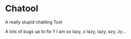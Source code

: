 # Chatool
A really stupid chatting Tool

A lots of bugs up to fix !! 
I am so lazy, o lazy, lazy, azy, zy...
